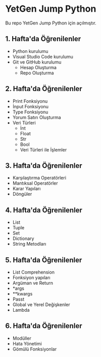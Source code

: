 # YetGen Jump Python
Bu repo YetGen Jump Python için açılmıştır.

## 1. Hafta'da Öğrenilenler
- Python kurulumu
- Visual Studio Code kurulumu
- Git ve GitHub kurulumu
    - Hesap Oluşturma
    - Repo Oluşturma

## 2. Hafta'da Öğrenilenler
- Print Fonksiyonu
- İnput Fonksiyonu
- Type Fonksiyonu
- Yorum Satırı Oluşturma
- Veri Türleri
    - İnt
    - Float
    - Str
    - Bool
    - Veri Türleri ile İşlemler

## 3. Hafta'da Öğrenilenler
- Karşılaştırma Operatörleri
- Mantıksal Operatörler
- Karar Yapıları
- Döngüler

## 4. Hafta'da Öğrenilenler
- List
- Tuple
- Set
- Dictionary
- String Metodları

## 5. Hafta'da Öğrenilenler
- List Comprehension
- Fonksiyon yapıları
- Argüman ve Return
- *args
- **kwargs
- Passt
- Global ve Yerel Değişkenler
- Lambda

## 6. Hafta'da Öğrenilenler
- Modüller
- Hata Yönetimi
- Gömülü Fonksiyonlar





